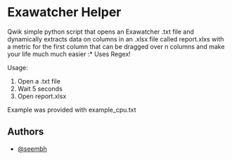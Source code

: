# Exawatcher Helper

Qwik simple python script that opens an Exawatcher .txt file and dynamically extracts data on columns in an .xlsx file called report.xlxs with a metric for the first column 
that can be dragged over n columns and make your life much much easier :*
Uses Regex!

Usage:

1. Open a .txt file
2. Wait 5 seconds
3. Open report.xlsx



Example was provided with example_cpu.txt
## Authors

- [@seembh](https://www.github.com/seembh)

